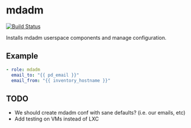 # mdadm

[![Build Status](https://drone.osshelp.ru/api/badges/ansible/mdadm/status.svg)](https://drone.osshelp.ru/ansible/mdadm)

Installs mdadm userspace components and manage configuration.

## Example

``` yaml
- role: mdadm
  email_to: "{{ pd_email }}"
  email_from: "{{ inventory_hostname }}"
```

## TODO

- We should create mdadm conf with sane defaults? (i.e. our emails, etc)
- Add testing on VMs instead of LXC

